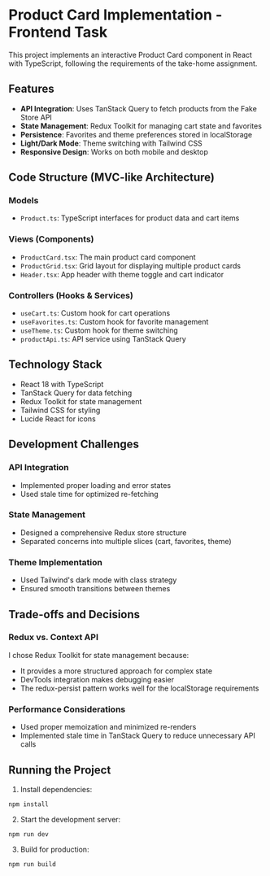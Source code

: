 # Product Card Implementation - Frontend Task

This project implements an interactive Product Card component in React with TypeScript, following the requirements of the take-home assignment.

## Features

- **API Integration**: Uses TanStack Query to fetch products from the Fake Store API
- **State Management**: Redux Toolkit for managing cart state and favorites
- **Persistence**: Favorites and theme preferences stored in localStorage
- **Light/Dark Mode**: Theme switching with Tailwind CSS
- **Responsive Design**: Works on both mobile and desktop

## Code Structure (MVC-like Architecture)

### Models
- `Product.ts`: TypeScript interfaces for product data and cart items

### Views (Components)
- `ProductCard.tsx`: The main product card component
- `ProductGrid.tsx`: Grid layout for displaying multiple product cards
- `Header.tsx`: App header with theme toggle and cart indicator

### Controllers (Hooks & Services)
- `useCart.ts`: Custom hook for cart operations
- `useFavorites.ts`: Custom hook for favorite management
- `useTheme.ts`: Custom hook for theme switching
- `productApi.ts`: API service using TanStack Query

## Technology Stack

- React 18 with TypeScript
- TanStack Query for data fetching
- Redux Toolkit for state management
- Tailwind CSS for styling
- Lucide React for icons

## Development Challenges

### API Integration
- Implemented proper loading and error states
- Used stale time for optimized re-fetching

### State Management
- Designed a comprehensive Redux store structure
- Separated concerns into multiple slices (cart, favorites, theme)

### Theme Implementation
- Used Tailwind's dark mode with class strategy
- Ensured smooth transitions between themes

## Trade-offs and Decisions

### Redux vs. Context API
I chose Redux Toolkit for state management because:
- It provides a more structured approach for complex state
- DevTools integration makes debugging easier
- The redux-persist pattern works well for the localStorage requirements

### Performance Considerations
- Used proper memoization and minimized re-renders
- Implemented stale time in TanStack Query to reduce unnecessary API calls

## Running the Project

1. Install dependencies:
```
npm install
```

2. Start the development server:
```
npm run dev
```

3. Build for production:
```
npm run build
```